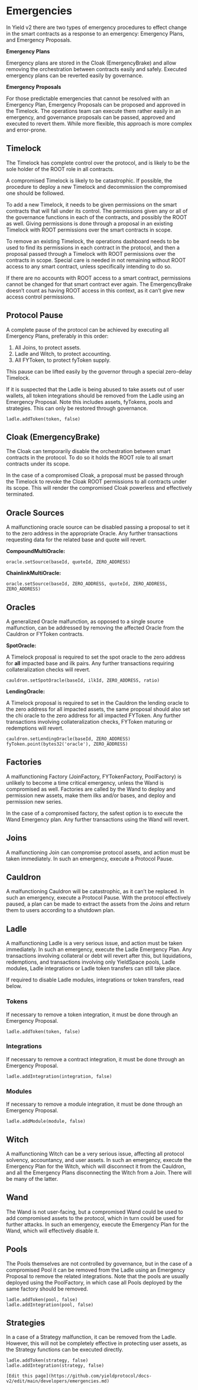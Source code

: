 # Emergencies


In Yield v2 there are two types of emergency procedures to effect change in the smart contracts as a response to an emergency: Emergency Plans, and Emergency Proposals.


**Emergency Plans**


Emergency plans are stored in the Cloak (EmergencyBrake) and allow removing the orchestration between contracts easily and safely. Executed emergency plans can be reverted easily by governance.


**Emergency Proposals**


For those predictable emergencies that cannot be resolved with an Emergency Plan, Emergency Proposals can be proposed and approved in the Timelock. The operations team can execute them rather easily in an emergency, and governance proposals can be passed, approved and executed to revert them. While more flexible, this approach is more complex and error-prone.


## Timelock


The Timelock has complete control over the protocol, and is likely to be the sole holder of the ROOT role in all contracts.


A compromised Timelock is likely to be catastrophic. If possible, the procedure to deploy a new Timelock and decommission the compromised one should be followed.


To add a new Timelock, it needs to be given permissions on the smart contracts that will fall under its control. The permissions given any or all of the governance functions in each of the contracts, and possibly the ROOT as well. Giving permissions is done through a proposal in an existing Timelock with ROOT permissions over the smart contracts in scope.


To remove an existing Timelock, the operations dashboard needs to be used to find its permissions in each contract in the protocol, and then a proposal passed through a Timelock with ROOT permissions over the contracts in scope. Special care is needed in not remaining without ROOT access to any smart contract, unless specifically intending to do so.


If there are no accounts with ROOT access to a smart contract, permissions cannot be changed for that smart contract ever again. The EmergencyBrake doesn’t count as having ROOT access in this context, as it can’t give new access control permissions.


## Protocol Pause


A complete pause of the protocol can be achieved by executing all Emergency Plans, preferably in this order:



1. All Joins, to protect assets.
2. Ladle and Witch, to protect accounting.
3. All FYToken, to protect fyToken supply.

This pause can be lifted easily by the governor through a special zero-delay Timelock.


If it is suspected that the Ladle is being abused to take assets out of user wallets, all token integrations should be removed from the Ladle using an Emergency Proposal. Note this includes assets, fyTokens, pools and strategies. This can only be restored through governance.


```
ladle.addToken(token, false)
```



## Cloak (EmergencyBrake)


The Cloak can temporarily disable the orchestration between smart contracts in the protocol. To do so it holds the ROOT role to all smart contracts under its scope.


In the case of a compromised Cloak, a proposal must be passed through the Timelock to revoke the Cloak ROOT permissions to all contracts under its scope. This will render the compromised Cloak powerless and effectively terminated.


## Oracle Sources


A malfunctioning oracle source can be disabled passing a proposal to set it to the zero address in the appropriate Oracle. Any further transactions requesting data for the related base and quote will revert.


**CompoundMultiOracle:**


```
oracle.setSource(baseId, quoteId, ZERO_ADDRESS)
```



**ChainlinkMultiOracle:**


```
oracle.setSource(baseId, ZERO_ADDRESS, quoteId, ZERO_ADDRESS, ZERO_ADDRESS)
```



## Oracles


A generalized Oracle malfunction, as opposed to a single source malfunction, can be addressed by removing the affected Oracle from the Cauldron or FYToken contracts.


**SpotOracle:**


A Timelock proposal is required to set the spot oracle to the zero address for **all** impacted base and ilk pairs. Any further transactions requiring collateralization checks will revert.


```
cauldron.setSpotOracle(baseId, ilkId, ZERO_ADDRESS, ratio)
```



**LendingOracle:**


A Timelock proposal is required to set in the Cauldron the lending oracle to the zero address for all impacted assets, the same proposal should also set the chi oracle to the zero address for all impacted FYToken. Any further transactions involving collateralization checks, FYToken maturing or redemptions will revert.


```
cauldron.setLendingOracle(baseId, ZERO_ADDRESS)
fyToken.point(bytes32('oracle'), ZERO_ADDRESS)
```



## Factories


A malfunctioning Factory (JoinFactory, FYTokenFactory, PoolFactory) is unlikely to become a time critical emergency, unless the Wand is compromised as well. Factories are called by the Wand to deploy and permission new assets, make them ilks and/or bases, and deploy and permission new series.


In the case of a compromised factory, the safest option is to execute the Wand Emergency plan. Any further transactions using the Wand will revert.


## Joins


A malfunctioning Join can compromise protocol assets, and action must be taken immediately. In such an emergency, execute a Protocol Pause.


## Cauldron


A malfunctioning Cauldron will be catastrophic, as it can’t be replaced. In such an emergency, execute a Protocol Pause. With the protocol effectively paused, a plan can be made to extract the assets from the Joins and return them to users according to a shutdown plan.


## Ladle


A malfunctioning Ladle is a very serious issue, and action must be taken immediately. In such an emergency, execute the Ladle Emergency Plan. Any transactions involving collateral or debt will revert after this, but liquidations, redemptions, and transactions involving only YieldSpace pools, Ladle modules, Ladle integrations or Ladle token transfers can still take place.


If required to disable Ladle modules, integrations or token transfers, read below.


### Tokens 


If necessary to remove a token integration, it must be done through an Emergency Proposal.


```
ladle.addToken(token, false)
```



### Integrations 


If necessary to remove a contract integration, it must be done through an Emergency Proposal.


```
ladle.addIntegration(integration, false)
```



### Modules


If necessary to remove a module integration, it must be done through an Emergency Proposal.


```
ladle.addModule(module, false)
```



## Witch


A malfunctioning Witch can be a very serious issue, affecting all protocol solvency, accountancy, and user assets. In such an emergency, execute the Emergency Plan for the Witch, which will disconnect it from the Cauldron, and all the Emergency Plans disconnecting the Witch from a Join. There will be many of the latter.


## Wand


The Wand is not user-facing, but a compromised Wand could be used to add compromised assets to the protocol, which in turn could be used for further attacks. In such an emergency, execute the Emergency Plan for the Wand, which will effectively disable it.


## Pools


The Pools themselves are not controlled by governance, but in the case of a compromised Pool it can be removed from the Ladle using an Emergency Proposal to remove the related integrations. Note that the pools are usually deployed using the PoolFactory, in which case all Pools deployed by the same factory should be removed.


```
ladle.addToken(pool, false)
ladle.addIntegration(pool, false)
```



## Strategies


In a case of a Strategy malfunction, it can be removed from the Ladle. However, this will not be completely effective in protecting user assets, as the Strategy functions can be executed directly.


```
ladle.addToken(strategy, false)
ladle.addIntegration(strategy, false)

[Edit this page](https://github.com/yieldprotocol/docs-v2/edit/main/developers/emergencies.md)